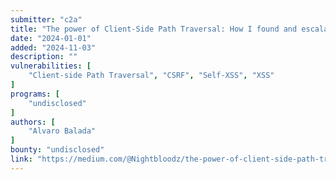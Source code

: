 ```yaml
---
submitter: "c2a"
title: "The power of Client-Side Path Traversal: How I found and escalated 2 bugs through “../”"
date: "2024-01-01"
added: "2024-11-03"
description: ""
vulnerabilities: [
    "Client-side Path Traversal", "CSRF", "Self-XSS", "XSS"
]
programs: [
    "undisclosed"
]
authors: [
    "Alvaro Balada"
]
bounty: "undisclosed"
link: "https://medium.com/@Nightbloodz/the-power-of-client-side-path-traversal-how-i-found-and-escalated-2-bugs-through-670338afc90f"
---
```




